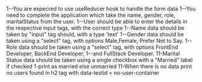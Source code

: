 1--You are expecred to use useReducer hook to handle the form data
1--You need to complete the application which take the name, gender, role, maritalStatus from the user.
1--User should be able to enter the details in the respective input tags, with the correct type
1--Name data should be taken by "input" tag should, with a type 'text'
1--Gender data should be taken using a "select" tag, with options Male,Female, Prefer Not to Say.
1--Role data should be taken using a "select" tag, with options FrontEnd Developer, BackEnd Developer, 1--and FullStack Developer.
11-Marital Status data should be taken using a single checkbox with a "Married" label if checked 1-print as married else unmarried
11-When there is no data print no users found in h2 tag with data-testid = no-user-container
